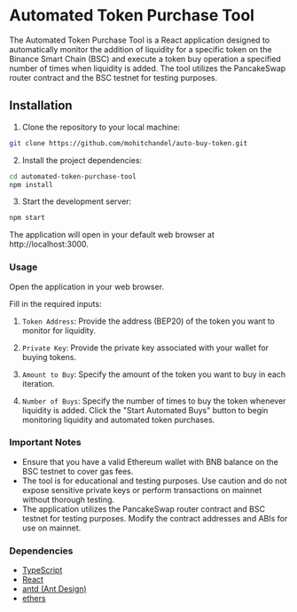 # Automated Token Purchase Tool

The Automated Token Purchase Tool is a React application designed to automatically monitor the addition of liquidity for a specific token on the Binance Smart Chain (BSC) and execute a token buy operation a specified number of times when liquidity is added. The tool utilizes the PancakeSwap router contract and the BSC testnet for testing purposes.

## Installation

1. Clone the repository to your local machine:

```bash
git clone https://github.com/mohitchandel/auto-buy-token.git
```

2. Install the project dependencies:

```bash
cd automated-token-purchase-tool
npm install
```

3. Start the development server:

```bash
npm start

```

The application will open in your default web browser at http://localhost:3000.

### Usage

Open the application in your web browser.

Fill in the required inputs:

1. `Token Address`: Provide the address (BEP20) of the token you want to monitor for liquidity.

2. `Private Key`: Provide the private key associated with your wallet for buying tokens.

3. `Amount to Buy`: Specify the amount of the token you want to buy in each iteration.

4. `Number of Buys`: Specify the number of times to buy the token whenever liquidity is added. Click the "Start Automated Buys" button to begin monitoring liquidity and automated token purchases.

### Important Notes

- Ensure that you have a valid Ethereum wallet with BNB balance on the BSC testnet to cover gas fees.
- The tool is for educational and testing purposes. Use caution and do not expose sensitive private keys or perform transactions on mainnet without thorough testing.
- The application utilizes the PancakeSwap router contract and BSC testnet for testing purposes. Modify the contract addresses and ABIs for use on mainnet.

### Dependencies

- [TypeScript](https://www.typescriptlang.org/)
- [React](https://reactjs.org/)
- [antd (Ant Design)](https://ant.design/)
- [ethers](https://docs.ethers.io/v5/)
